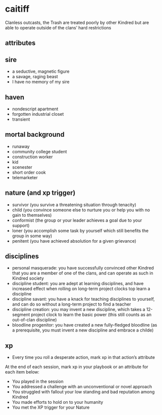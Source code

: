 # caitiff

Clanless outcasts, the Trash are treated poorly by other Kindred but are able to operate outside of the clans’ hard restrictions

## attributes

## sire

- a seductive, magnetic figure
- a savage, raging beast
- I have no memory of my sire

## haven

- nondescript apartment
- forgotten industrial closet
- transient

## mortal background

- runaway
- community college student
- construction worker
- kid
- scenester
- short order cook
- telemarketer

## nature (and xp trigger)

- survivor (you survive a threatening situation through tenacity)
- child (you convince someone else to nurture you or help you with no gain to themselves)
- conformist (the group or your leader achieves a goal due to your support)
- loner (you accomplish some task by yourself which still benefits the group in some way)
- penitent (you have achieved absolution for a given grievance)

## disciplines

- personal masquerade: you have successfully convinced other Kindred that you are a member of one of the clans, and can operate as such in Kindred society
- discipline student: you are adept at learning disciplines, and have increased effect when rolling on long-term project clocks top learn a discipline
- discipline savant: you have a knack for teaching disciplines to yourself, and can do so without a long-term project to find a teacher
- discipline creation: you may invent a new discipline, which takes a 12-segment project clock to learn the basic power (this still counts as an out-of-clan discipline)
- bloodline progenitor: you have created a new fully-fledged bloodline (as a prerequisite, you must invent a new discipline and embrace a childe)

## xp

- Every time you roll a desperate action, mark xp in that action’s attribute

At the end of each session, mark xp in your playbook or an attribute for each item below:

- You played in the session
- You addressed a challenge with an unconventional or novel approach
- You struggled with fallout your low standing and bad reputation among Kindred
- You made efforts to hold on to your humanity
- You met the XP trigger for your Nature
